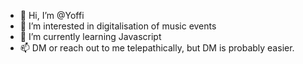 - 👋 Hi, I’m @Yoffi
- 👀 I’m interested in digitalisation of music events
- 🌱 I’m currently learning Javascript
- 📫 DM or reach out to me telepathically, but DM is probably easier.

